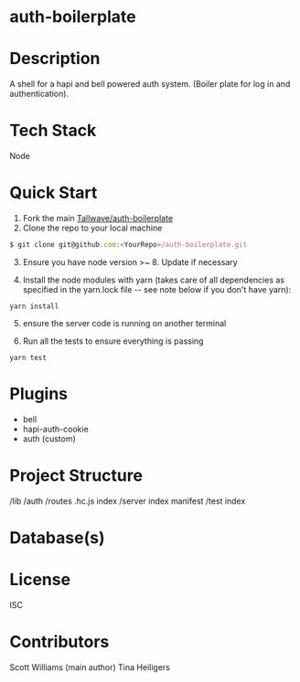 # auth-boilerplate

# Description
A shell for a hapi and bell powered auth system. (Boiler plate for log in and authentication).

# Tech Stack
Node

# Quick Start
1. Fork the main [Tallwave/auth-boilerplate](https://github.com/Tallwave/auth-boilerplate)
2. Clone the repo to your local machine
```js
$ git clone git@github.com:<YourRepo>/auth-boilerplate.git
```
3. Ensure you have node version >~ 8. Update if necessary

4. Install the node modules with yarn (takes care of all dependencies as specified in the yarn.lock file -- see note below if you don't have yarn):
```
yarn install
```
5. ensure the server code is running on another terminal

7. Run all the tests to ensure everything is passing
```
yarn test
```

# Plugins
 - bell
 - hapi-auth-cookie
 - auth (custom)

# Project Structure
/lib
  /auth
  /routes
  .hc.js
  index
/server
  index
  manifest
/test
  index

# Database(s)

# License
ISC

# Contributors
Scott Williams (main author)
Tina Heiligers